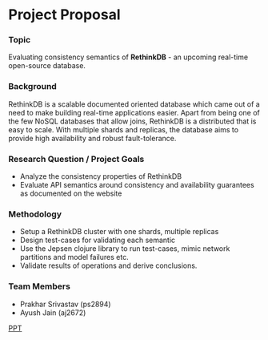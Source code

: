 Project Proposal
===

### Topic
Evaluating consistency semantics of **RethinkDB** - an upcoming real-time open-source database.

### Background
RethinkDB is a scalable documented oriented database which came out of a need to make building real-time applications easier. Apart from being one of the few NoSQL databases that allow joins, RethinkDB is a distributed that is easy to scale. With multiple shards and replicas, the database aims to provide high availability and robust fault-tolerance.

### Research Question / Project Goals
- Analyze the consistency properties of RethinkDB
- Evaluate API semantics around consistency and availability guarantees as documented on the website

### Methodology
- Setup a RethinkDB cluster with one shards, multiple replicas
- Design test-cases for validating each semantic
- Use the Jepsen clojure library to run test-cases, mimic network partitions and model failures etc.
- Validate results of operations and derive conclusions.

### Team Members
- Prakhar Srivastav (ps2894)
- Ayush Jain (aj2672)

[PPT](https://docs.google.com/presentation/d/1K19MUX96BfwQVA9RYon5WFyZgQT-FsIS2t436csjRN4/pub?start=false&loop=false&delayms=3000)
